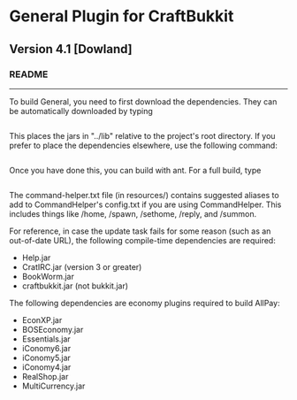 # General Plugin for CraftBukkit #
## Version 4.1 [Dowland]
### README
- - -

To build General, you need to first download the dependencies. They can be automatically downloaded by typing
```ant update
```

This places the jars in "../lib" relative to the project's root directory. If you prefer to
place the dependencies elsewhere, use the following command:
```ant -Dlib=path/to/dir update
```

Once you have done this, you can build with ant. For a full build, type
```ant build
```

The command-helper.txt file (in resources/) contains suggested aliases to add to CommandHelper's config.txt
if you are using CommandHelper. This includes things like /home, /spawn, /sethome, /reply, and /summon.

For reference, in case the update task fails for some reason (such as an out-of-date URL), the following
compile-time dependencies are required:

* Help.jar
* CratIRC.jar (version 3 or greater)
* BookWorm.jar
* craftbukkit.jar (not bukkit.jar)

The following dependencies are economy plugins required to build AllPay:

* EconXP.jar
* BOSEconomy.jar
* Essentials.jar
* iConomy6.jar
* iConomy5.jar
* iConomy4.jar
* RealShop.jar
* MultiCurrency.jar